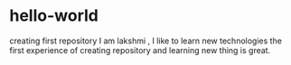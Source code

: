 # hello-world
creating first repository
I am lakshmi , I like to learn new technologies
the first experience of creating repository and learning new thing is great.
